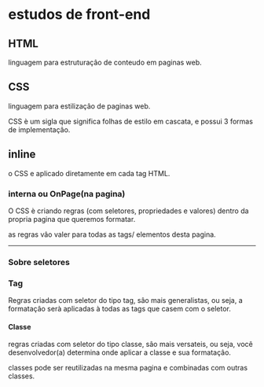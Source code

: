 # estudos de front-end

## HTML 

linguagem para estruturaçâo de conteudo em paginas web.

## CSS

linguagem para estilizaçâo de paginas web.

CSS è um sigla que significa folhas de estilo em 
cascata, e possui 3 formas de implementaçâo.

## inline 

o CSS e aplicado diretamente em cada tag HTML.

### interna ou OnPage(na pagina)

O CSS è criando regras (com seletores, 
propriedades e valores) dentro da propria
pagina que queremos formatar.

as regras vâo valer para todas as tags/
elementos desta pagina.

---

### Sobre seletores

### Tag

Regras criadas com seletor do tipo tag, sâo mais
generalistas, ou seja, a formataçâo serà aplicadas à todas
as tags que casem com o seletor.

#### Classe 

regras criadas com seletor do tipo classe, sâo mais 
versateis, ou seja, você desenvolvedor(a) determina onde
aplicar a classe e sua formataçâo.

classes pode ser reutilizadas na mesma pagina e combinadas com outras classes.



